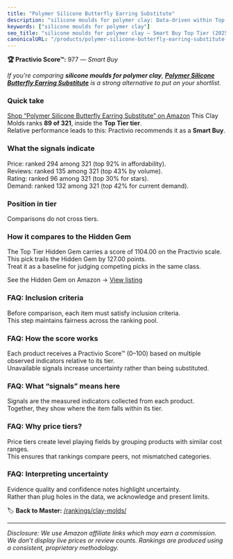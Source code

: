 ```yaml
---
title: "Polymer Silicone Butterfly Earring Substitute"
description: "silicone moulds for polymer clay: Data-driven within Top Tier ranking using the Practivio Score™. Positioned by quality, value, demand, findability, momentum."
keywords: ["silicone moulds for polymer clay"]
seo_title: "silicone moulds for polymer clay — Smart Buy Top Tier (2025)"
canonicalURL: "/products/polymer-silicone-butterfly-earring-substitute-B0DQKG1XQG/"
---
```


**🏆 Practivio Score™:** 977 — _Smart Buy_


*If you're comparing **silicone moulds for polymer clay**, **[Polymer Silicone Butterfly Earring Substitute](https://www.amazon.com/dp/B0DQKG1XQG?tag=practivio-20)** is a strong alternative to put on your shortlist.*
### Quick take
[Shop “Polymer Silicone Butterfly Earring Substitute” on Amazon](https://www.amazon.com/dp/B0DQKG1XQG?tag=practivio-20)
This Clay Molds ranks **89 of 321**, inside the **Top Tier tier**.  
Relative performance leads to this: Practivio recommends it as a **Smart Buy**.

### What the signals indicate
Price: ranked 294 among 321 (top 92% in affordability).  
Reviews: ranked 135 among 321 (top 43% by volume).  
Rating: ranked 96 among 321 (top 30% for stars).  
Demand: ranked 132 among 321 (top 42% for current demand).

### Position in tier
Comparisons do not cross tiers.

### How it compares to the Hidden Gem
The Top Tier Hidden Gem carries a score of 1104.00 on the Practivio scale.  
This pick trails the Hidden Gem by 127.00 points.  
Treat it as a baseline for judging competing picks in the same class.  

See the Hidden Gem on Amazon → [View listing](https://www.amazon.com/dp/B07PDG62XY?tag=practivio-20)

### FAQ: Inclusion criteria
Before comparison, each item must satisfy inclusion criteria.  
This step maintains fairness across the ranking pool.

### FAQ: How the score works
Each product receives a Practivio Score™ (0–100) based on multiple observed indicators relative to its tier.  
Unavailable signals increase uncertainty rather than being substituted.

### FAQ: What “signals” means here
Signals are the measured indicators collected from each product.  
Together, they show where the item falls within its tier.

### FAQ: Why price tiers?
Price tiers create level playing fields by grouping products with similar cost ranges.  
This ensures that rankings compare peers, not mismatched categories.

### FAQ: Interpreting uncertainty
Evidence quality and confidence notes highlight uncertainty.  
Rather than plug holes in the data, we acknowledge and present limits.


🏷️ **Back to Master:** [/rankings/clay-molds/](/rankings/clay-molds/)

---
_Disclosure: We use Amazon affiliate links which may earn a commission. We don’t display live prices or review counts. Rankings are produced using a consistent, proprietary methodology._
